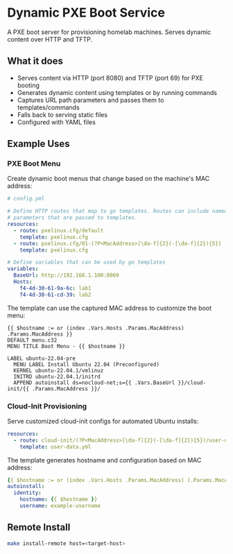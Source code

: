 # Dynamic PXE Boot Service

A PXE boot server for provisioning homelab machines. Serves dynamic content over HTTP and TFTP.

## What it does

- Serves content via HTTP (port 8080) and TFTP (port 69) for PXE booting
- Generates dynamic content using templates or by running commands
- Captures URL path parameters and passes them to templates/commands
- Falls back to serving static files
- Configured with YAML files

## Example Uses

### PXE Boot Menu
Create dynamic boot menus that change based on the machine's MAC address:

```yaml
# config.yml

# Define HTTP routes that map to go templates. Routes can include named 
# parameters that are passed to templates.
resources:
  - route: pxelinux.cfg/default
    template: pxelinux.cfg
  - route: pxelinux.cfg/01-(?P<MacAddress>[\da-f]{2}(-[\da-f]{2}){5})
    template: pxelinux.cfg

# Define variables that can be used by go templates
variables:
  BaseUrl: http://192.168.1.100:8069
  Hosts:
    f4-4d-30-61-9a-6c: lab1
    f4-4d-30-61-cd-39: lab2
```

The template can use the captured MAC address to customize the boot menu:
```
{{ $hostname := or (index .Vars.Hosts .Params.MacAddress) .Params.MacAddress }}
DEFAULT menu.c32
MENU TITLE Boot Menu - {{ $hostname }}

LABEL ubuntu-22.04-pre
  MENU LABEL Install Ubuntu 22.04 (Preconfigured)
  KERNEL ubuntu-22.04.1/vmlinuz
  INITRD ubuntu-22.04.1/initrd
  APPEND autoinstall ds=nocloud-net;s={{ .Vars.BaseUrl }}/cloud-init/{{ .Params.MacAddress }}/
```

### Cloud-Init Provisioning
Serve customized cloud-init configs for automated Ubuntu installs:

```yaml
resources:
  - route: cloud-init/(?P<MacAddress>[\da-f]{2}(-[\da-f]{2}){5})/user-data
    template: user-data.yml
```

The template generates hostname and configuration based on MAC address:
```yaml
{{ $hostname := or (index .Vars.Hosts .Params.MacAddress) (.Params.MacAddress | shortHash | printf "lab-%s") }}
autoinstall:
  identity:
    hostname: {{ $hostname }}
    username: example-username
```

## Remote Install

```bash
make install-remote host=<target-host>
```
